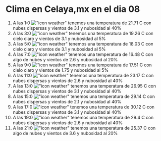 # Clima en Celaya,mx en el dia 08

1. A las 1:0 !["icon weather"](http://openweathermap.org/img/w/03n.png) tenemos una temperatura de 21.71 C con nubes dispersas y  vientos de 3.1 y nubosidad al 40%
1. A las 3:0 !["icon weather"](http://openweathermap.org/img/w/01n.png) tenemos una temperatura de 19.26 C con cielo claro y  vientos de 3.1 y nubosidad al 5%
1. A las 5:0 !["icon weather"](http://openweathermap.org/img/w/01n.png) tenemos una temperatura de 18.03 C con cielo claro y  vientos de 3.1 y nubosidad al 5%
1. A las 7:0 !["icon weather"](http://openweathermap.org/img/w/02n.png) tenemos una temperatura de 16.48 C con algo de nubes y  vientos de 2.6 y nubosidad al 20%
1. A las 9:0 !["icon weather"](http://openweathermap.org/img/w/01d.png) tenemos una temperatura de 17.51 C con cielo claro y  vientos de 1.75 y nubosidad al 5%
1. A las 11:0 !["icon weather"](http://openweathermap.org/img/w/03d.png) tenemos una temperatura de 23.17 C con nubes dispersas y  vientos de 2.6 y nubosidad al 40%
1. A las 13:0 !["icon weather"](http://openweathermap.org/img/w/03d.png) tenemos una temperatura de 26.95 C con nubes dispersas y  vientos de 3.1 y nubosidad al 40%
1. A las 15:0 !["icon weather"](http://openweathermap.org/img/w/03d.png) tenemos una temperatura de 29.14 C con nubes dispersas y  vientos de 2.1 y nubosidad al 40%
1. A las 17:0 !["icon weather"](http://openweathermap.org/img/w/03d.png) tenemos una temperatura de 30.12 C con nubes dispersas y  vientos de 3.1 y nubosidad al 40%
1. A las 19:0 !["icon weather"](http://openweathermap.org/img/w/03d.png) tenemos una temperatura de 29.4 C con nubes dispersas y  vientos de 2.6 y nubosidad al 40%
1. A las 21:0 !["icon weather"](http://openweathermap.org/img/w/02n.png) tenemos una temperatura de 25.37 C con algo de nubes y  vientos de 3.6 y nubosidad al 20%
